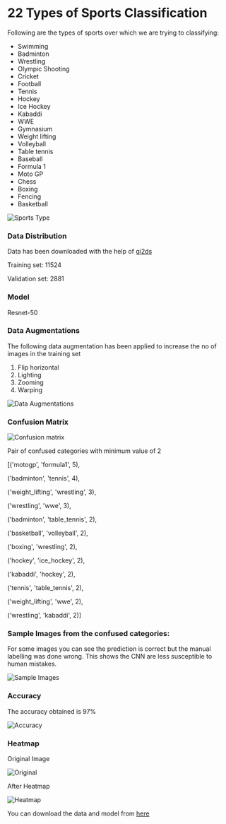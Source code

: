 # 22 Types of Sports Classification
Following are the types of sports over which we are trying to classifying:
-   Swimming 
-   Badminton     
-   Wrestling 
-   Olympic Shooting 
-   Cricket 
-   Football 
-   Tennis 
-   Hockey 
-   Ice Hockey
-   Kabaddi 
-   WWE 
-   Gymnasium 
-   Weight lifting 
-   Volleyball 
-   Table tennis 
-   Baseball     
-   Formula 1 
-   Moto GP 
-   Chess 
-   Boxing 
-   Fencing 
-   Basketball

![Sports Type](https://github.com/anubhavmaity/Sports-Type-Classifier/blob/master/readme_images/sports.png)


### Data Distribution
Data has been downloaded with the help of [gi2ds](https://github.com/toffebjorkskog/ml-tools/blob/master/gi2ds.md)

Training set: 11524

Validation set: 2881


### Model
Resnet-50


### Data Augmentations
The following data augmentation has been applied to increase the no of images in the training set

1.  Flip horizontal
2.  Lighting
3.  Zooming
4.  Warping

![Data Augmentations](https://github.com/anubhavmaity/Sports-Type-Classifier/blob/master/readme_images/sports_data_aug.png)


### Confusion Matrix
![Confusion matrix](https://github.com/anubhavmaity/Sports-Type-Classifier/blob/master/readme_images/sports_confusion_matrix.png)

Pair of confused categories with minimum value of 2

[('motogp', 'formula1', 5),

('badminton', 'tennis', 4),

('weight_lifting', 'wrestling', 3),

('wrestling', 'wwe', 3),

('badminton', 'table_tennis', 2),

('basketball', 'volleyball', 2),

('boxing', 'wrestling', 2),

('hockey', 'ice_hockey', 2),

('kabaddi', 'hockey', 2),

('tennis', 'table_tennis', 2),

('weight_lifting', 'wwe', 2),

('wrestling', 'kabaddi', 2)]
 

### Sample Images from the confused categories:
For some images you can see the prediction is correct but the manual labelling was done wrong. This shows the CNN are less susceptible to human mistakes.

![Sample Images](https://github.com/anubhavmaity/Sports-Type-Classifier/blob/master/readme_images/si_sports.png)


### Accuracy
The accuracy obtained is 97%

![Accuracy](https://github.com/anubhavmaity/Sports-Type-Classifier/blob/master/readme_images/acc_sports.png)


### Heatmap

Original Image

![Original](https://github.com/anubhavmaity/Sports-Type-Classifier/blob/master/readme_images/cric.png)

After Heatmap

![Heatmap](https://github.com/anubhavmaity/Sports-Type-Classifier/blob/master/readme_images/heat_cric.png)


You can download the data and model from [here](https://www.dropbox.com/s/0jp57lhs0y805ro/sports-type-classifier-data.7z?dl=0) 
